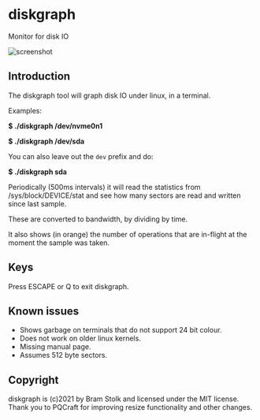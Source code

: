 # diskgraph
Monitor for disk IO

![screenshot](images/screenshot0.png "screenshot")


## Introduction

The diskgraph tool will graph disk IO under linux, in a terminal.

Examples:

**$ ./diskgraph /dev/nvme0n1**


**$ ./diskgraph /dev/sda**

You can also leave out the `dev` prefix and do:

**$ ./diskgraph sda**


Periodically (500ms intervals) it will read the statistics from /sys/block/DEVICE/stat and see how many sectors are read and written since last sample.

These are converted to bandwidth, by dividing by time.

It also shows (in orange) the number of operations that are in-flight at the moment the sample was taken.

## Keys

Press ESCAPE or Q to exit diskgraph.

## Known issues

* Shows garbage on terminals that do not support 24 bit colour.
* Does not work on older linux kernels.
* Missing manual page.
* Assumes 512 byte sectors.

## Copyright

diskgraph is (c)2021 by Bram Stolk and licensed under the MIT license.
Thank you to PQCraft for improving resize functionality and other changes.
